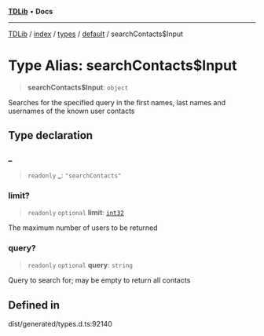 [**TDLib**](../../../../../../README.md) • **Docs**

***

[TDLib](../../../../../../modules.md) / [index](../../../../../README.md) / [types](../../../README.md) / [default](../README.md) / searchContacts$Input

# Type Alias: searchContacts$Input

> **searchContacts$Input**: `object`

Searches for the specified query in the first names, last names and usernames of the known user contacts

## Type declaration

### \_

> `readonly` **\_**: `"searchContacts"`

### limit?

> `readonly` `optional` **limit**: [`int32`](int32-1.md)

The maximum number of users to be returned

### query?

> `readonly` `optional` **query**: `string`

Query to search for; may be empty to return all contacts

## Defined in

dist/generated/types.d.ts:92140
